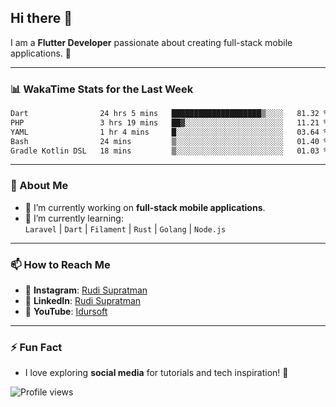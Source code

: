 ## Hi there 👋

I am a **Flutter Developer** passionate about creating full-stack mobile applications. 🚀

---

### 📊 WakaTime Stats for the Last Week
<!--START_SECTION:waka-->

```txt
Dart                24 hrs 5 mins   ████████████████████▒░░░░   81.32 %
PHP                 3 hrs 19 mins   ██▓░░░░░░░░░░░░░░░░░░░░░░   11.21 %
YAML                1 hr 4 mins     █░░░░░░░░░░░░░░░░░░░░░░░░   03.64 %
Bash                24 mins         ▒░░░░░░░░░░░░░░░░░░░░░░░░   01.40 %
Gradle Kotlin DSL   18 mins         ▒░░░░░░░░░░░░░░░░░░░░░░░░   01.03 %
```

<!--END_SECTION:waka-->

---

### 🌱 About Me
- 🔭 I’m currently working on **full-stack mobile applications**.
- 🌱 I’m currently learning:  
  `Laravel` | `Dart` | `Filament` | `Rust` | `Golang` | `Node.js`

---

### 📫 How to Reach Me
- 💬 **Instagram**: [Rudi Supratman](https://www.instagram.com/rudisupratman97)  
- 💼 **LinkedIn**: [Rudi Supratman](https://www.linkedin.com/in/rudi-supratman-324233281)  
- 🎥 **YouTube**: [Idursoft](https://www.youtube.com/@adde5863)

---

### ⚡ Fun Fact
- I love exploring **social media** for tutorials and tech inspiration! 🎥

![Profile views](https://komarev.com/ghpvc/?username=idurgit&color=green)
